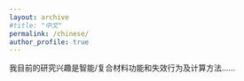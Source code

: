 ```yaml
---
layout: archive
#title: "中文"
permalink: /chinese/
author_profile: true
---
```


我目前的研究兴趣是智能/复合材料功能和失效行为及计算方法......
